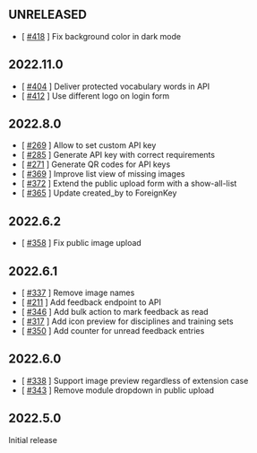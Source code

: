 UNRELEASED
----------

* [ [#418](https://github.com/digitalfabrik/lunes-cms/issues/418) ] Fix background color in dark mode


2022.11.0
---------

* [ [#404](https://github.com/digitalfabrik/lunes-cms/issues/404) ] Deliver protected vocabulary words in API
* [ [#412](https://github.com/digitalfabrik/lunes-cms/issues/412) ] Use different logo on login form


2022.8.0
--------

* [ [#269](https://github.com/digitalfabrik/lunes-cms/issues/269) ] Allow to set custom API key
* [ [#285](https://github.com/digitalfabrik/lunes-cms/issues/285) ] Generate API key with correct requirements
* [ [#271](https://github.com/digitalfabrik/lunes-cms/issues/271) ] Generate QR codes for API keys
* [ [#369](https://github.com/digitalfabrik/lunes-cms/issues/369) ] Improve list view of missing images
* [ [#372](https://github.com/digitalfabrik/lunes-cms/issues/372) ] Extend the public upload form with a show-all-list
* [ [#365](https://github.com/digitalfabrik/lunes-cms/issues/365) ] Update created_by to ForeignKey


2022.6.2
--------

* [ [#358](https://github.com/digitalfabrik/lunes-cms/issues/358) ] Fix public image upload


2022.6.1
--------

* [ [#337](https://github.com/digitalfabrik/lunes-cms/issues/337) ] Remove image names
* [ [#211](https://github.com/digitalfabrik/lunes-cms/issues/211) ] Add feedback endpoint to API
* [ [#346](https://github.com/digitalfabrik/lunes-cms/issues/346) ] Add bulk action to mark feedback as read
* [ [#317](https://github.com/digitalfabrik/lunes-cms/issues/317) ] Add icon preview for disciplines and training sets
* [ [#350](https://github.com/digitalfabrik/lunes-cms/issues/350) ] Add counter for unread feedback entries


2022.6.0
--------

* [ [#338](https://github.com/digitalfabrik/lunes-cms/issues/338) ] Support image preview regardless of extension case
* [ [#343](https://github.com/digitalfabrik/lunes-cms/issues/343) ] Remove module dropdown in public upload


2022.5.0
--------

Initial release
